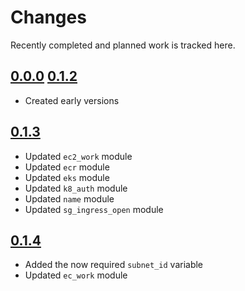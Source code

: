 # Changes
Recently completed and planned work is tracked here.

## [0.0.0](.) [0.1.2](.)
- Created early versions

## [0.1.3](.)
- Updated `ec2_work` module
- Updated `ecr` module
- Updated `eks` module
- Updated `k8_auth` module
- Updated `name` module
- Updated `sg_ingress_open` module

## [0.1.4](.)
- Added the now required `subnet_id` variable
- Updated `ec_work` module
